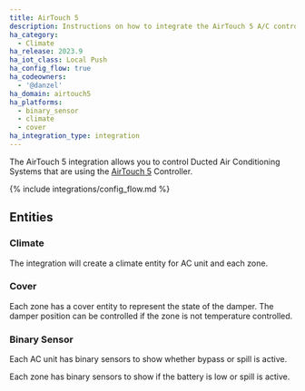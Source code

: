 ```yaml
---
title: AirTouch 5
description: Instructions on how to integrate the AirTouch 5 A/C controller into Home Assistant.
ha_category:
  - Climate
ha_release: 2023.9
ha_iot_class: Local Push
ha_config_flow: true
ha_codeowners:
  - '@danzel'
ha_domain: airtouch5
ha_platforms:
  - binary_sensor
  - climate
  - cover
ha_integration_type: integration
---
```


The AirTouch 5 integration allows you to control Ducted Air Conditioning Systems that are using the [AirTouch 5](https://www.airtouch.net.au/smart-air-conditioning/airtouch-5/) Controller.

{% include integrations/config_flow.md %}

## Entities

### Climate

The integration will create a climate entity for AC unit and each zone.

### Cover

Each zone has a cover entity to represent the state of the damper. The damper position can be controlled if the zone is not temperature controlled.

### Binary Sensor

Each AC unit has binary sensors to show whether bypass or spill is active.

Each zone has binary sensors to show if the battery is low or spill is active.
